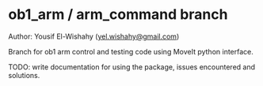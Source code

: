 # ob1_arm / arm_command branch

Author: Yousif El-Wishahy (yel.wishahy@gmail.com)

Branch for ob1 arm control and testing code using MoveIt python interface.

TODO: write documentation for using the package, issues encountered and solutions. 
